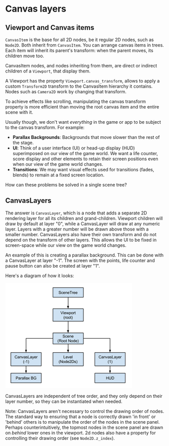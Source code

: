 
# Canvas layers

## Viewport and Canvas items

`CanvasItem` is the base for all 2D nodes, be it regular
2D nodes, such as `Node2D`.
Both inherit from `CanvasItem`.
You can arrange canvas items in trees. Each item will inherit its parent's
transform: when the parent moves, its children move too.

CanvasItem nodes, and nodes inheriting from them, are direct or indirect children of a
`Viewport`, that display them.

A Viewport has the property
`Viewport.canvas_transform`,
allows to apply a custom `Transform2D`
transform to the CanvasItem hierarchy it contains. Nodes such as
`Camera2D` work by changing that transform.

To achieve effects like scrolling, manipulating the canvas transform property is
more efficient than moving the root canvas item and the entire scene with it.

Usually though, we don't want *everything* in the game or app to be subject to the canvas
transform. For example:

- **Parallax Backgrounds**: Backgrounds that move slower than the rest
  of the stage.
- **UI**: Think of a user interface (UI) or head-up display (HUD) superimposed on our view of the game world.
  We want a life counter, score display and other elements to retain their screen positions even when our view of the game world changes.
- **Transitions**: We may want visual effects used for transitions (fades, blends) to remain at a fixed screen location.

How can these problems be solved in a single scene tree?

## CanvasLayers

The answer is `CanvasLayer`,
which is a node that adds a separate 2D rendering layer for all its
children and grand-children. Viewport children will draw by default at
layer "0", while a CanvasLayer will draw at any numeric layer. Layers
with a greater number will be drawn above those with a smaller number.
CanvasLayers also have their own transform and do not depend on the
transform of other layers. This allows the UI to be fixed in screen-space
while our view on the game world changes.

An example of this is creating a parallax background. This can be done
with a CanvasLayer at layer "-1". The screen with the points, life
counter and pause button can also be created at layer "1".

Here's a diagram of how it looks:

![](img/canvaslayers.png)

CanvasLayers are independent of tree order, and they only depend on
their layer number, so they can be instantiated when needed.

Note: CanvasLayers aren't necessary to control the drawing order of nodes.
The standard way to ensuring that a node is  correctly drawn 'in front' or 'behind' others is to manipulate the
order of the nodes in the scene panel. Perhaps counterintuitively, the topmost nodes in the scene panel are drawn
on *behind* lower ones in the viewport. 2d nodes also have a property for controlling their drawing order
(see `Node2D.z_index`).

